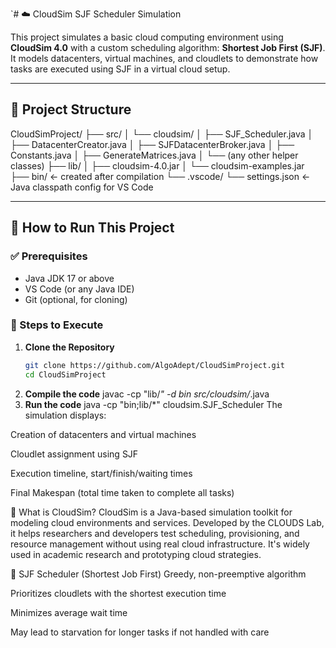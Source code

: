 `# ☁️ CloudSim SJF Scheduler Simulation

This project simulates a basic cloud computing environment using **CloudSim 4.0** with a custom scheduling algorithm: **Shortest Job First (SJF)**. It models datacenters, virtual machines, and cloudlets to demonstrate how tasks are executed using SJF in a virtual cloud setup.

---

## 📁 Project Structure

CloudSimProject/
├── src/
│ └── cloudsim/
│ ├── SJF_Scheduler.java
│ ├── DatacenterCreator.java
│ ├── SJFDatacenterBroker.java
│ ├── Constants.java
│ ├── GenerateMatrices.java
│ └── (any other helper classes)
├── lib/
│ ├── cloudsim-4.0.jar
│ └── cloudsim-examples.jar
├── bin/ ← created after compilation
└── .vscode/
└── settings.json ← Java classpath config for VS Code


---

## 🚀 How to Run This Project

### ✅ Prerequisites

- Java JDK 17 or above
- VS Code (or any Java IDE)
- Git (optional, for cloning)

### 🔧 Steps to Execute

1. **Clone the Repository**
   ```bash
   git clone https://github.com/AlgoAdept/CloudSimProject.git
   cd CloudSimProject
2. **Compile the code**
   javac -cp "lib/*" -d bin src/cloudsim/*.java
3. **Run the code**
   java -cp "bin;lib/*" cloudsim.SJF_Scheduler
The simulation displays:

Creation of datacenters and virtual machines

Cloudlet assignment using SJF

Execution timeline, start/finish/waiting times

Final Makespan (total time taken to complete all tasks)

🔎 What is CloudSim?
CloudSim is a Java-based simulation toolkit for modeling cloud environments and services. Developed by the CLOUDS Lab, it helps researchers and developers test scheduling, provisioning, and resource management without using real cloud infrastructure. It's widely used in academic research and prototyping cloud strategies.

📌 SJF Scheduler (Shortest Job First)
Greedy, non-preemptive algorithm

Prioritizes cloudlets with the shortest execution time

Minimizes average wait time

May lead to starvation for longer tasks if not handled with care
